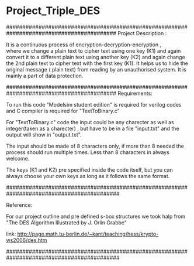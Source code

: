 # Project_Triple_DES
##########################################################################################
Project Description :

  It is a continuous process of encryption-decryption-encryption ,  
where we change a plain text to cipher text using one key (K1) and again convert it to a 
different plain text using another key (K2) and again change the 2nd plain text to cipher 
text with the first key (K1).
It helps us to hide the original message ( plain text) from reading by an unauthorised 
system. It is mainly a part of data protection.

##########################################################################################
Requirements:

  To run this code "Modelsim student edition" is required for verilog codes and C compiler is 
required for "TextToBinary.c"

  For "TextToBinary.c" code the input could be any charecter as well as integer(taken as a 
charecter) , but have to be in a file "input.txt" and the output will show in "output.txt".

  The input should be made of 8 characters only, if more than 8 needed the process should run 
multiple times. Less than 8 characters in always welcome.

  The keys (K1 and K2) pre specified inside the code itself, but you can always choose your 
own keys as long as it follows the same format.
  
###########################################################################################

Reference:

  For our project outline and pre defined s-box structures we took halp from "The DES Algorithm 
Illustrated by J. Orlin Grabbe"

link: http://page.math.tu-berlin.de/~kant/teaching/hess/krypto-ws2006/des.htm

###########################################################################################
